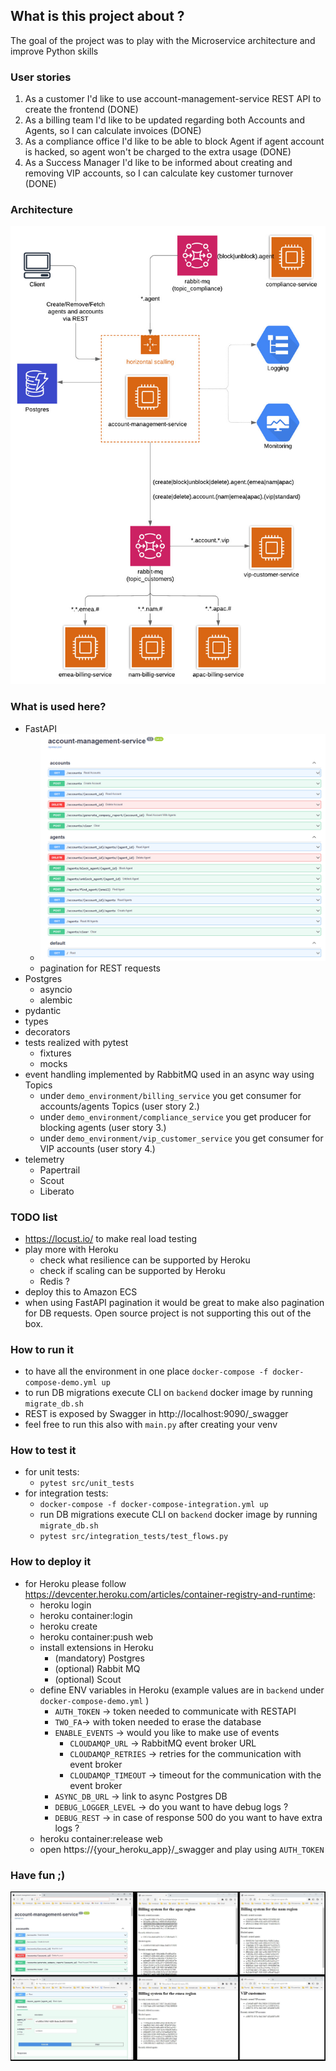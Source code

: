## What is this project about ?

The goal of the project was to play with the Microservice architecture and improve Python skills 

### User stories

1. As a customer I'd like to use account-management-service REST API to create the frontend (DONE)
2. As a billing team I'd like to be updated regarding both Accounts and Agents, so I can calculate invoices (DONE)
3. As a compliance office I'd like to be able to block Agent if agent account is hacked, so agent won't be charged to the extra usage (DONE)
4. As a Success Manager I'd like to be informed about creating and removing VIP accounts, so I can calculate key customer turnover (DONE)

### Architecture

![Papertrail](doc/arch.jpeg)


### What is used here?
- FastAPI
  - ![img.png](doc/img.png)
  - pagination for REST requests
- Postgres
  - asyncio
  - alembic
- pydantic
- types
- decorators
- tests realized with pytest
  - fixtures
  - mocks
- event handling implemented by RabbitMQ used in an async way using Topics
  - under `demo_environment/billing_service` you get consumer for accounts/agents Topics (user story 2.)
  - under `demo_environment/compliance_service` you get producer for blocking agents (user story 3.)
  - under `demo_environment/vip_customer_service` you get consumer for VIP accounts (user story 4.)
- telemetry
   - Papertrail
   - Scout
   - Liberato

### TODO list
- https://locust.io/ to make real load testing
- play more with Heroku
  - check what resilience can be supported by Heroku
  - check if scaling can be supported by Heroku
  - Redis ?
- deploy this to Amazon ECS
- when using FastAPI pagination it would be great to make also pagination for DB requests. Open source project is not supporting this out of the box.

### How to run it
- to have all the environment in one place `docker-compose -f docker-compose-demo.yml up`
- to run DB migrations execute CLI on `backend` docker image by running `migrate_db.sh`
- REST is exposed by Swagger in http://localhost:9090/_swagger
- feel free to run this also with `main.py` after creating your venv

### How to test it
- for unit tests: 
  - `pytest src/unit_tests`
- for integration tests: 
  - `docker-compose -f docker-compose-integration.yml up`
  - run DB migrations execute CLI on `backend` docker image by running `migrate_db.sh`
  - `pytest src/integration_tests/test_flows.py`


### How to deploy it
- for Heroku please follow https://devcenter.heroku.com/articles/container-registry-and-runtime:
  - heroku login
  - heroku container:login
  - heroku create
  - heroku container:push web
  - install extensions in Heroku
    - (mandatory) Postgres
    - (optional) Rabbit MQ
    - (optional) Scout
  - define ENV variables in Heroku (example values are in `backend` under `docker-compose-demo.yml` )
     - `AUTH_TOKEN` -> token needed to communicate with RESTAPI 
     - `TWO_FA`-> with token needed to erase the database 
     - `ENABLE_EVENTS` -> would you like to make use of events 
       - `CLOUDAMQP_URL` -> RabbitMQ event broker URL
       - `CLOUDAMQP_RETRIES` -> retries for the communication with event broker 
       - `CLOUDAMQP_TIMEOUT` -> timeout for the communication with the event broker
     - `ASYNC_DB_URL` -> link to async Postgres DB
     - `DEBUG_LOGGER_LEVEL` -> do you want to have debug logs ?
     - `DEBUG_REST` -> in case of response 500 do you want to have extra logs ?
  - heroku container:release web
  - open https://{your_heroku_app}/_swagger and play using `AUTH_TOKEN`
  
### Have fun ;)
![img.png](doc/demo.jpg)
